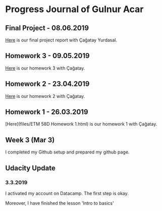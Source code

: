 # Progress Journal of Gulnur Acar

## Final Project - 08.06.2019

[Here](https://pjournal.github.io/etm01-cagatay-yurdasal/files/PROJECT/PROJECT_MARKDOWN.html) is our final project report with Çağatay Yurdasal.


## Homework 3 - 09.05.2019

[Here](https://pjournal.github.io/etm01-cagatay-yurdasal/files/Homework_3/Homework3.html) is our homework 3 with Çağatay.


## Homework 2 - 23.04.2019

[Here](Homework2.html) is our homework 2 with Çağatay.  


## Homework 1 - 26.03.2019

[Here](files/ETM 58D Homework 1.html) is our homework 1 with Çağatay.  

## Week 3 (Mar 3)

I completed my Github setup and prepared my github page.

## Udacity Update

### 3.3.2019

I activated my account on Datacamp. The first step is okay.

Moreover, I have finished the lesson 'Intro to basics'
